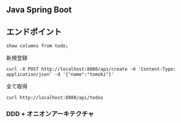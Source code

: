 ## Java Spring Boot

## エンドポイント

```
show columns from todo;
```

新規登録
```
curl -X POST http://localhost:8080/api/create -H 'Content-Type: application/json' -d '{"name":"tomoki"}'
```

全て取得
```
curl http://localhost:8080/api/todos
```

### DDD + オニオンアーキテクチャ
